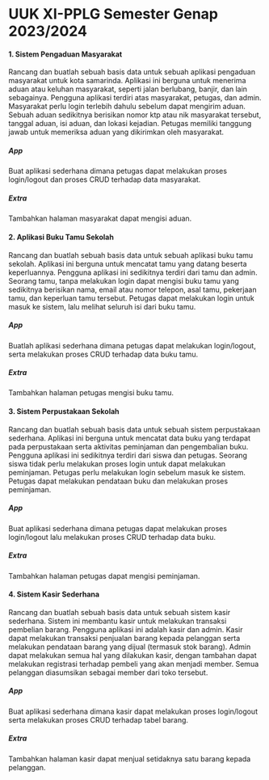 # UUK XI-PPLG Semester Genap 2023/2024

#### 1. Sistem Pengaduan Masyarakat
Rancang dan buatlah sebuah basis data untuk sebuah aplikasi pengaduan masyarakat untuk kota samarinda. Aplikasi ini berguna untuk menerima aduan atau keluhan masyarakat, seperti jalan berlubang, banjir, dan lain sebagainya.
Pengguna aplikasi terdiri atas masyarakat, petugas, dan admin.
Masyarakat perlu login terlebih dahulu sebelum dapat mengirim aduan. Sebuah aduan sedikitnya berisikan nomor ktp atau nik masyarakat tersebut, tanggal aduan, isi aduan, dan lokasi kejadian.
Petugas memiliki tanggung jawab untuk memeriksa aduan yang dikirimkan oleh masyarakat. 

##### App
Buat aplikasi sederhana dimana petugas dapat melakukan proses login/logout dan proses CRUD terhadap data masyarakat.

##### Extra
Tambahkan halaman masyarakat dapat mengisi aduan.

#### 2. Aplikasi Buku Tamu Sekolah
Rancang dan buatlah sebuah basis data untuk sebuah aplikasi buku tamu sekolah. Aplikasi ini berguna untuk mencatat tamu yang datang beserta keperluannya.
Pengguna aplikasi ini sedikitnya terdiri dari tamu dan admin.
Seorang tamu, tanpa melakukan login dapat mengisi buku tamu yang sedikitnya berisikan nama, email atau nomor telepon, asal tamu, pekerjaan tamu, dan keperluan tamu tersebut.
Petugas dapat melakukan login untuk masuk ke sistem, lalu melihat seluruh isi dari buku tamu.

##### App
Buatlah aplikasi sederhana dimana petugas dapat melakukan login/logout, serta melakukan proses CRUD terhadap data buku tamu.

##### Extra
Tambahkan halaman petugas mengisi buku tamu.

#### 3. Sistem Perpustakaan Sekolah
Rancang dan buatlah sebuah basis data untuk sebuah sistem perpustakaan sederhana. Aplikasi ini berguna untuk mencatat data buku yang terdapat pada perpustakaan serta aktivitas peminjaman dan pengembalian buku.
Pengguna aplikasi ini sedikitnya terdiri dari siswa dan petugas.
Seorang siswa tidak perlu melakukan proses login untuk dapat melakukan peminjaman.
Petugas perlu melakukan login sebelum masuk ke sistem. Petugas dapat melakukan pendataan buku dan melakukan proses peminjaman. 

##### App
Buat aplikasi sederhana dimana petugas dapat melakukan proses login/logout lalu melakukan proses CRUD terhadap data buku.

##### Extra
Tambahkan halaman petugas dapat mengisi peminjaman.

#### 4. Sistem Kasir Sederhana
Rancang dan buatlah sebuah basis data untuk sebuah sistem kasir sederhana. Sistem ini membantu kasir untuk melakukan transaksi pembelian barang.
Pengguna aplikasi ini adalah kasir dan admin.
Kasir dapat melakukan transaksi penjualan barang kepada pelanggan serta melakukan pendataan barang yang dijual (termasuk stok barang).
Admin dapat melakukan semua hal yang dilakukan kasir, dengan tambahan dapat melakukan registrasi terhadap pembeli yang akan menjadi member.
Semua pelanggan diasumsikan sebagai member dari toko tersebut. 

##### App
Buat aplikasi sederhana dimana kasir dapat melakukan proses login/logout serta melakukan proses CRUD terhadap tabel barang.

##### Extra
Tambahkan halaman kasir dapat menjual setidaknya satu barang kepada pelanggan.

